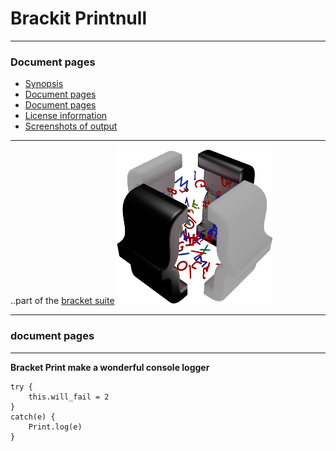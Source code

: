 
# Brackit Printnull

----
### Document pages
* [Synopsis](https://github.com/restarian/bracket_print/blob/master/doc/README.md)
* [Document pages](https://github.com/restarian/bracket_print/blob/master/doc/as_callback.md)
* [Document pages](https://github.com/restarian/bracket_print/blob/master/doc/as_string.md)
* [License information](https://github.com/restarian/bracket_print/blob/master/doc/license.md)
* [Screenshots of output ](https://github.com/restarian/bracket_print/blob/master/doc/screenshot.md)

----

..part of the [bracket suite](https://github.com/restarian/restarian/blob/master/bracket/readme.md)
![bracket](https://raw.githubusercontent.com/restarian/restarian/master/bracket/doc/image/bracket_logo_small.png)

------

### document pages

----



**Bracket Print make a wonderful console logger**

```
try {
	this.will_fail = 2
} 
catch(e) { 
	Print.log(e)
}
```

